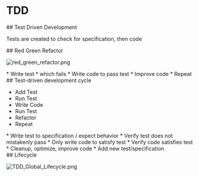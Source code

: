 # TDD

<section>
## Test Driven Development

Tests are created to check for specification, then code
</section>

<section>
## Red Green Refactor

![red_green_refactor.png](https://frontcube.com/blog/wp-content/uploads/2015/08/red_green_refactor.png)

<aside class="notes">
* Write test
  * which fails
* Write code to pass test
* Improve code
* Repeat
</aside>
</section>
<!-- -->

<section>
## Test-driven development cycle

* Add Test
* Run Test
* Write Code
* Run Test
* Refactor
* Repeat

<aside class="notes">
* Write test to specification / expect behavior
* Verify test does not mistakenly pass
* Only write code to satisfy test
* Verify code satisfies test
* Cleanup, optimize, improve code
* Add new test/specification
</aside>
</section>
<!-- -->

<!--
* https://www.techopedia.com/definition/25850/test-driven-development-tdd
* https://www.agilealliance.org/glossary/tdd/
* https://en.wikipedia.org/wiki/Test-driven_development
-->

<section>
## Lifecycle

![TDD_Global_Lifecycle.png](https://upload.wikimedia.org/wikipedia/commons/0/0b/TDD_Global_Lifecycle.png)

<aside class="notes">
</aside>
</section>
<!-- -->

